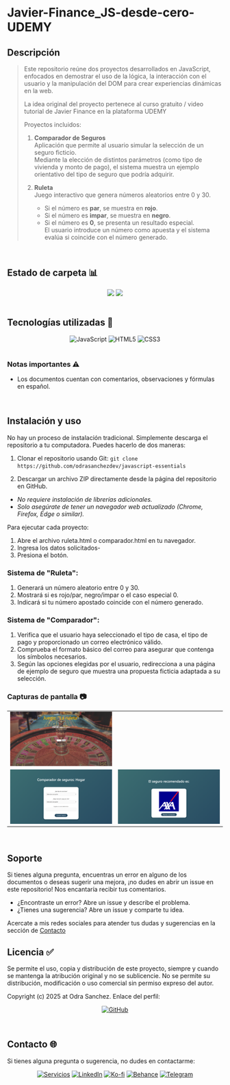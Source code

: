 # Javier-Finance_JS-desde-cero-UDEMY

## Descripción
> Este repositorio reúne dos proyectos desarrollados en JavaScript, enfocados en demostrar el uso de la lógica, la interacción con el usuario y la manipulación del DOM para crear experiencias dinámicas en la web.
> 
> La idea original del proyecto pertenece al curso gratuito / video tutorial de Javier Finance en la plataforma UDEMY  
>
> Proyectos incluidos:  
>
> 1. **Comparador de Seguros**  
>    Aplicación que permite al usuario simular la selección de un seguro ficticio.  
>    Mediante la elección de distintos parámetros (como tipo de vivienda y monto de pago), el sistema muestra un ejemplo orientativo del tipo de seguro que podría adquirir.  
>
> 2. **Ruleta**  
>    Juego interactivo que genera números aleatorios entre 0 y 30.  
>    - Si el número es **par**, se muestra en **rojo**.  
>    - Si el número es **impar**, se muestra en **negro**.  
>    - Si el número es **0**, se presenta un resultado especial.  
>    El usuario introduce un número como apuesta y el sistema evalúa si coincide con el número generado.  
<br>

## Estado de carpeta 📊️
<div align="center" style="display: inline_block">
<img src="https://img.shields.io/badge/Avance-100%25-7389A6?style=for-the-badge" />
<img src="https://img.shields.io/badge/Version-1.0-7389A6?style=for-the-badge" />
</div>
<br>

## Tecnologías utilizadas 🔨
<div align="center" style="display: inline_block">
<img alt="JavaScript" src="https://img.shields.io/badge/JavaScript-F7DF1E?style=for-the-badge" />
<img alt="HTML5" src="https://img.shields.io/badge/HTML5-E34F26?style=for-the-badge" />
<img alt="CSS3" src="https://img.shields.io/badge/CSS3-1572B6?style=for-the-badge" />
</div>
<br>

### Notas importantes ⚠
  - Los documentos cuentan con comentarios, observaciones y fórmulas en español.
<br>

## Instalación y uso
No hay un proceso de instalación tradicional. Simplemente descarga el repositorio a tu computadora. Puedes hacerlo de dos maneras:

1. Clonar el repositorio usando Git:
`git clone https://github.com/odrasanchezdev/javascript-essentials`

2. Descargar un archivo ZIP directamente desde la página del repositorio en GitHub.

* _No requiere instalación de librerías adicionales._
* _Solo asegúrate de tener un navegador web actualizado (Chrome, Firefox, Edge o similar)._

Para ejecutar cada proyecto:
1. Abre el archivo ruleta.html o comparador.html en tu navegador.
2. Ingresa los datos solicitados-
3. Presiona el botón.

### Sistema de "Ruleta":
1. Generará un número aleatorio entre 0 y 30.
2. Mostrará si es rojo/par, negro/impar o el caso especial 0.
3. Indicará si tu número apostado coincide con el número generado.

### Sistema de "Comparador":
 1. Verifica que el usuario haya seleccionado el tipo de casa, el tipo de pago y proporcionado un correo electrónico válido.  
 2. Comprueba el formato básico del correo para asegurar que contenga los símbolos necesarios.  
 3. Según las opciones elegidas por el usuario, redirecciona a una página de ejemplo de seguro que muestra una propuesta ficticia adaptada a su selección.  

### Capturas de pantalla 📷
<table>
  <tr>
    <td><img src="./assets/readme_images/ruleta-pantalla-principal.png" width="300"/></td>
  </tr>
  <tr>
    <td><img src="./assets/readme_images/comparador_pantalla-principal.png" width="300"/></td>
    <td><img src="./assets/readme_images/comparador_pantalla-resultado.png" width="300"/></td>
  </tr>
</table>
<br>


## Soporte
Si tienes alguna pregunta, encuentras un error en alguno de los documentos o deseas sugerir una mejora, ¡no dudes en abrir un issue en este repositorio! Nos encantaría recibir tus comentarios.

* ¿Encontraste un error? Abre un issue y describe el problema.
* ¿Tienes una sugerencia? Abre un issue y comparte tu idea.

Acercate a mis redes sociales para atender tus dudas y sugerencias en la sección de [Contacto](#contacto-)
<br>

## Licencia ✅
Se permite el uso, copia y distribución de este proyecto, siempre y cuando se mantenga la atribución original y no se sublicencie. No se permite su distribución, modificación o uso comercial sin permiso expreso del autor.

Copyright (c) 2025 at Odra Sanchez. Enlace del perfil:
<div align="center" style="display: inline_block">
  
<a href="https://github.com/odrasanchezdev">![GitHub](https://img.shields.io/badge/GitHub-100000?style=for-the-badge&logo=github&logoColor=white)</a>
</div>
<br>

## Contacto 🌐
Si tienes alguna pregunta o sugerencia, no dudes en contactarme:
<div align="center" style="display: inline_block;">
  
 <a href="https://odrasanchezdev.super.site/">![Servicios](https://img.shields.io/badge/servicios-071739?style=for-the-badge)</a>
 <a href="https://www.linkedin.com/in/odrasanchez/">![LinkedIn](https://img.shields.io/badge/-LinkedIn-004e89?style=for-the-badge)</a>
 <a href="https://ko-fi.com/odrasanchez">![Ko-fi](https://img.shields.io/badge/-Ko--fi-F16061?style=for-the-badge)</a>
 <a href="https://www.behance.net/odrasanchezdev">![Behance](https://img.shields.io/badge/-B&emacr;hance-1982c4?style=for-the-badge)</a>
 <a href="https://t.me/odrasanchezdev">![Telegram](https://img.shields.io/badge/-Telegram-219ebc?style=for-the-badge)</a>
 
</div>
